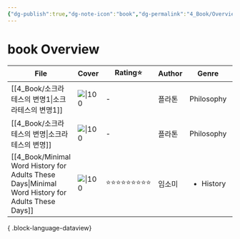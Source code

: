 ```yaml
---
{"dg-publish":true,"dg-note-icon":"book","dg-permalink":"4_Book/Overview/book","tags":["book","overview"],"permalink":"/4_Book/Overview/book/","dgPassFrontmatter":true,"noteIcon":"book"}
---
```


# book Overview
| File                                                                                                 | Cover                                                                                                                     | Rating⭐   | Author | Genre                     | pages | date          |
| ---------------------------------------------------------------------------------------------------- | ------------------------------------------------------------------------------------------------------------------------- | --------- | ------ | ------------------------- | ----- | ------------- |
| [[4_Book/소크라테스의 변명1\|소크라테스의 변명1]]                                                                 | ![\|100](http://books.google.com/books/content?id=4_m-DwAAQBAJ&printsec=frontcover&img=1&zoom=1&edge=curl&source=gbs_api) | \-        | 플라톤    | Philosophy                | 525   | 2025. 1. 14.  |
| [[4_Book/소크라테스의 변명\|소크라테스의 변명]]                                                                   | ![\|100](http://books.google.com/books/content?id=4_m-DwAAQBAJ&printsec=frontcover&img=1&zoom=1&edge=curl&source=gbs_api) | \-        | 플라톤    | Philosophy                | 525   | 2025. 1. 13.  |
| [[4_Book/Minimal Word History for Adults These Days\|Minimal Word History for Adults These Days]] | ![\|100](http://books.google.com/books/content?id=tdhT0AEACAAJ&printsec=frontcover&img=1&zoom=1&source=gbs_api)           | ⭐⭐⭐⭐⭐⭐⭐⭐⭐ | 임소미    | <ul><li>History</li></ul> | 348   | 2024. 10. 30. |

{ .block-language-dataview}

